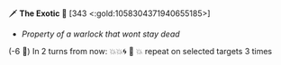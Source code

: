 🗡️ **The Exotic 🐺** [343 <:gold:1058304371940655185>]
- *Property of a warlock that wont stay dead*

(-6 🔷) In 2 turns from now: 💥💥🌀 🔀 💥 repeat on selected targets 3 times
